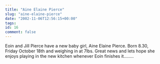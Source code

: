 ```yaml
---
title: "Aine Elaine Pierce"
slug: "aine-elaine-pierce"
date: "2002-11-06T12:56:15+00:00"
tags:
id: 16
comment: false
---
```


Eoin and Jill Pierce have a new baby girl, Aine Elaine Pierce. Born 8.30, Friday October 18th and weighing in at 7lbs. Great news and lets hope she enjoys playing in the new kitchen whenever Eoin finishes it........
